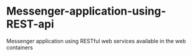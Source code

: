 # Messenger-application-using-REST-api
Messenger application using RESTful web services available in the web containers
